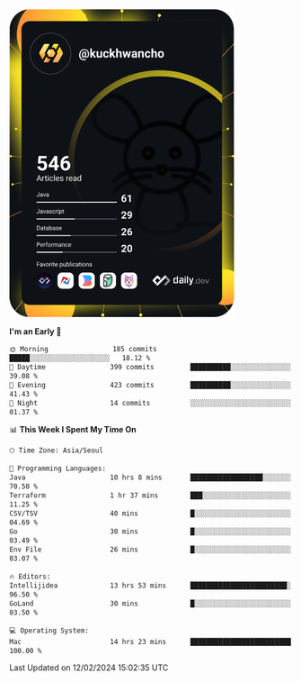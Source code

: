 <a href="https://app.daily.dev/kuckhwancho"><img src="https://github.com/kuckjwi0928/kuckjwi0928/blob/master/devcard.svg" width="400" alt="Kuckjwi Devcard"/></a>

<!--START_SECTION:waka-->
**I'm an Early 🐤** 

```text
🌞 Morning                185 commits         █████░░░░░░░░░░░░░░░░░░░░   18.12 % 
🌆 Daytime                399 commits         ██████████░░░░░░░░░░░░░░░   39.08 % 
🌃 Evening                423 commits         ██████████░░░░░░░░░░░░░░░   41.43 % 
🌙 Night                  14 commits          ░░░░░░░░░░░░░░░░░░░░░░░░░   01.37 % 
```


📊 **This Week I Spent My Time On** 

```text
🕑︎ Time Zone: Asia/Seoul

💬 Programming Languages: 
Java                     10 hrs 8 mins       ██████████████████░░░░░░░   70.50 % 
Terraform                1 hr 37 mins        ███░░░░░░░░░░░░░░░░░░░░░░   11.25 % 
CSV/TSV                  40 mins             █░░░░░░░░░░░░░░░░░░░░░░░░   04.69 % 
Go                       30 mins             █░░░░░░░░░░░░░░░░░░░░░░░░   03.49 % 
Env File                 26 mins             █░░░░░░░░░░░░░░░░░░░░░░░░   03.07 % 

🔥 Editors: 
Intellijidea             13 hrs 53 mins      ████████████████████████░   96.50 % 
GoLand                   30 mins             █░░░░░░░░░░░░░░░░░░░░░░░░   03.50 % 

💻 Operating System: 
Mac                      14 hrs 23 mins      █████████████████████████   100.00 % 
```


 Last Updated on 12/02/2024 15:02:35 UTC
<!--END_SECTION:waka-->
